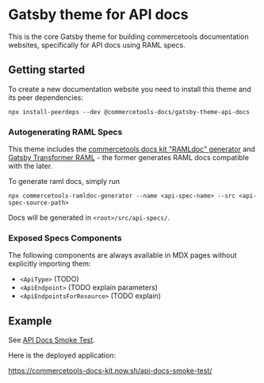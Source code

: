 # Gatsby theme for API docs

This is the core Gatsby theme for building commercetools documentation websites, specifically for API docs using RAML specs.

## Getting started

To create a new documentation website you need to install this theme and its peer dependencies:

```
npx install-peerdeps --dev @commercetools-docs/gatsby-theme-api-docs
```

### Autogenerating RAML Specs

This theme includes the [commercetools docs kit "RAMLdoc" generator](https://www.npmjs.com/package/@commercetools-docs/ramldoc-generator) and [Gatsby Transformer RAML](https://www.npmjs.com/package/@commercetools-docs/gatsby-transformer-raml) - the former generates RAML docs compatible with the later.

To generate raml docs, simply run

`npx commercetools-ramldoc-generator --name <api-spec-name> --src <api-spec-source-path>`

Docs will be generated in `<root>/src/api-specs/`.

### Exposed Specs Components

The following components are always available in MDX pages without explicitly importing them:

- `<ApiType>` (TODO)
- `<ApiEndpoint>` (TODO explain parameters)
- `<ApiEndpointsForResource>` (TODO explain)

## Example

See [API Docs Smoke Test](https://github.com/commercetools/commercetools-docs-kit/tree/master/websites/api-docs-smoke-test).

Here is the deployed application:

https://commercetools-docs-kit.now.sh/api-docs-smoke-test/

